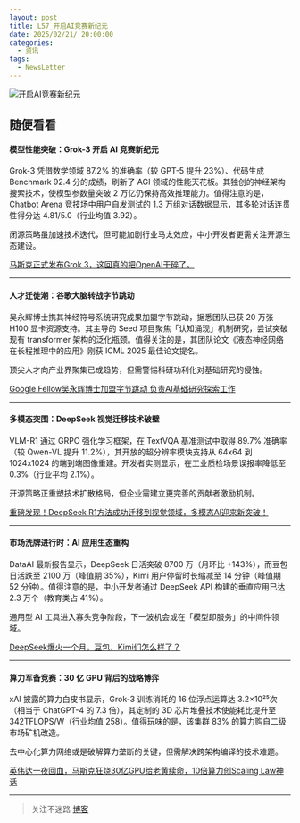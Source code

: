 ```yaml
---
layout: post
title: L57_开启AI竞赛新纪元
date: 2025/02/21/ 20:00:00
categories:
  - 资讯
tags:
  - NewsLetter
---
```

![开启AI竞赛新纪元](https://pics.naaln.com/image-20250220214349910.png-basicBlog)

## 随便看看

#### 模型性能突破：Grok-3 开启 AI 竞赛新纪元

Grok-3 凭借数学领域 87.2% 的准确率（较 GPT-5 提升 23%）、代码生成 Benchmark 92.4 分的成绩，刷新了 AGI 领域的性能天花板。其独创的神经架构搜索技术，使模型参数量突破 2 万亿仍保持高效推理能力。值得注意的是，Chatbot Arena 竞技场中用户自发测试的 1.3 万组对话数据显示，其多轮对话连贯性得分达 4.81/5.0（行业均值 3.92）。

闭源策略虽加速技术迭代，但可能加剧行业马太效应，中小开发者更需关注开源生态建设。

[马斯克正式发布Grok 3，这回真的把OpenAI干碎了。](https://mp.weixin.qq.com/s?__biz=MzIyMzA5NjEyMA==&mid=2647668685&idx=1&sn=63e229e9ce9936a46ee50574819b0b64&scene=0)

------

#### 人才迁徙潮：谷歌大脑转战字节跳动

吴永辉博士携其神经符号系统研究成果加盟字节跳动，据悉团队已获 20 万张 H100 显卡资源支持。其主导的 Seed 项目聚焦「认知涌现」机制研究，尝试突破现有 transformer 架构的泛化瓶颈。值得关注的是，其团队论文《液态神经网络在长程推理中的应用》刚获 ICML 2025 最佳论文提名。

顶尖人才向产业界聚集已成趋势，但需警惕科研功利化对基础研究的侵蚀。

[Google Fellow吴永辉博士加盟字节跳动 负责AI基础研究探索工作](https://mp.weixin.qq.com/s?__biz=MzkwMDQ2NDU2Nw==&mid=2247510395&idx=1&sn=74ba07a92d05608a6931e1248d52392a&chksm=c1547279c3ffd721a03cae8d9e1c36044756eed7c6ddf66127e201ca17b71d8c07eaaa084085)

------

#### 多模态突围：DeepSeek 视觉迁移技术破壁

VLM-R1 通过 GRPO 强化学习框架，在 TextVQA 基准测试中取得 89.7% 准确率（较 Qwen-VL 提升 11.2%），其开放的超分辨率模块支持从 64x64 到 1024x1024 的端到端图像重建。开发者实测显示，在工业质检场景误报率降低至 0.3%（行业平均 2.1%）。

开源策略正重塑技术扩散格局，但企业需建立更完善的贡献者激励机制。

[重磅发现！DeepSeek R1方法成功迁移到视觉领域，多模态AI迎来新突破！](https://mp.weixin.qq.com/s?__biz=MzA3MzI4MjgzMw==&mid=2650955880&idx=1&sn=5b075e51fbed0409ecfa0b618be7a95f&scene=0)

------

#### 市场洗牌进行时：AI 应用生态重构

DataAI 最新报告显示，DeepSeek 日活突破 8700 万（月环比 +143%），而豆包日活跌至 2100 万（峰值期 35%），Kimi 用户停留时长缩减至 14 分钟（峰值期 52 分钟）。值得注意的是，中小开发者通过 DeepSeek API 构建的垂直应用已达 2.3 万个（教育类占 41%）。

通用型 AI 工具进入寡头竞争阶段，下一波机会或在「模型即服务」的中间件领域。

[DeepSeek爆火一个月，豆包、Kimi们怎么样了？](https://36kr.com/p/3174295971610376)

------

#### 算力军备竞赛：30 亿 GPU 背后的战略博弈

xAI 披露的算力白皮书显示，Grok-3 训练消耗的 16 位浮点运算达 3.2×10²⁵次（相当于 ChatGPT-4 的 7.3 倍），其定制的 3D 芯片堆叠技术使能耗比提升至 342TFLOPS/W（行业均值 258）。值得玩味的是，该集群 83% 的算力购自二级市场矿机改造。

去中心化算力网络或是破解算力垄断的关键，但需解决跨架构编译的技术难题。

[英伟达一夜回血，马斯克狂烧30亿GPU给老黄续命，10倍算力创Scaling Law神话](https://36kr.com/p/3174103506518406)

---

> 关注不迷路 [博客](https://blog.naaln.com/)
